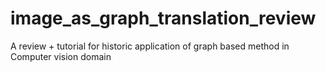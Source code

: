 # image_as_graph_translation_review
A review + tutorial for historic application of graph based method in Computer vision domain
